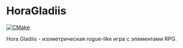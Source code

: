 # HoraGladiis

[![CMake](https://github.com/HoraGladiis/HoraGladiis/actions/workflows/cmake.yml/badge.svg)](https://github.com/HoraGladiis/HoraGladiis/actions/workflows/cmake.yml)

Hora Gladiis - изометрическая rogue-like игра с элементами RPG.
